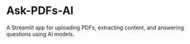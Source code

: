 # Ask-PDFs-AI
A Streamlit app for uploading PDFs, extracting content, and answering questions using AI models.
